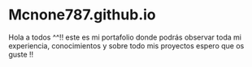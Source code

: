 # Mcnone787.github.io
Hola a todos ^^!! este es mi portafolio donde podrás observar toda mi experiencia, conocimientos y sobre todo mis proyectos espero que os guste !!
